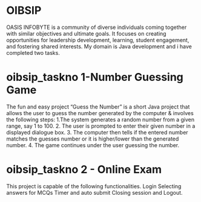# OIBSIP
OASIS INFOBYTE is a community of diverse individuals coming together with similar objectives and ultimate goals. It focuses on creating opportunities for leadership development, learning, student engagement, and fostering shared interests.  My domain is Java development and i have completed two tasks.

# oibsip_taskno 1-Number Guessing Game
The fun and easy project “Guess the Number” is a short Java project that allows the user to guess the number generated by the computer & involves the following steps: 1.The system generates a random number from a given range, say 1 to 100. 2. The user is prompted to enter their given number in a displayed dialogue box. 3. The computer then tells if the entered number matches the guesses number or it is higher/lower than the generated number. 4. The game continues under the user guessing the number.

# oibsip_taskno 2 - Online Exam
This project is capable of the following functionalities. Login Selecting answers for MCQs Timer and auto submit Closing session and Logout.

